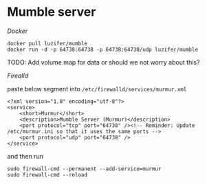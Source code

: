 # Mumble server

*Docker*

```
docker pull luzifer/mumble
docker run -d -p 64738:64738 -p 64738:64738/udp luzifer/mumble
```

TODO: Add volume map for data or should we not worry about this? 


*Firealld*

paste below segment into `/etc/firewalld/services/murmur.xml` 

```
<?xml version="1.0" encoding="utf-8"?>
<service>
    <short>Murmur</short>
    <description>Mumble Server (Murmur)</description>
    <port protocol="tcp" port="64738" /><!-- Reminder: Update /etc/murmur.ini so that it uses the same ports -->
    <port protocol="udp" port="64738" />
</service>

```

and then run

```
sudo firewall-cmd --permanent --add-service=murmur
sudo firewall-cmd --reload
```
